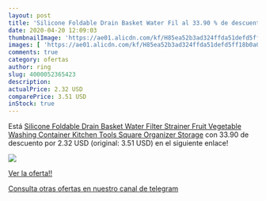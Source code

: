```yaml
---
layout: post
title: 'Silicone Foldable Drain Basket Water Fil al 33.90 % de descuento'
date: 2020-04-20 12:09:03
thumbnailImage: 'https://ae01.alicdn.com/kf/H85ea52b3ad324ffda51defd5ff18b0a0Y/Silicone-Foldable-Drain-Basket-Water-Filter-Strainer-Fruit-Vegetable-Washing-Container-Kitchen-Tools-Square-Organizer-Storage.jpg_350x350._SL200_.jpg'
images: [ 'https://ae01.alicdn.com/kf/H85ea52b3ad324ffda51defd5ff18b0a0Y/Silicone-Foldable-Drain-Basket-Water-Filter-Strainer-Fruit-Vegetable-Washing-Container-Kitchen-Tools-Square-Organizer-Storage.jpg_350x350._SL200_.jpg' ]
comments: true
category: ofertas
author: ring
slug: 4000052365423
description:
actualPrice: 2.32 USD
comparePrice: 3.51 USD
inStock: true
---
```


Está [Silicone Foldable Drain Basket Water Filter Strainer Fruit Vegetable Washing Container Kitchen Tools Square Organizer Storage](https://www.amazon.com/dp/4000052365423/?tag=redken08-20) con 33.90 de descuento por 2.32 USD (original: 3.51 USD) en el siguiente enlace!

[![](https://ae01.alicdn.com/kf/H85ea52b3ad324ffda51defd5ff18b0a0Y/Silicone-Foldable-Drain-Basket-Water-Filter-Strainer-Fruit-Vegetable-Washing-Container-Kitchen-Tools-Square-Organizer-Storage.jpg_350x350._SL200_.jpg)](https://www.amazon.com/dp/4000052365423/?tag=redken08-20)

[Ver la oferta!!](https://www.amazon.com/dp/4000052365423/?tag=redken08-20)

[Consulta otras ofertas en nuestro canal de telegram](https://t.me/s/ofertas25)
